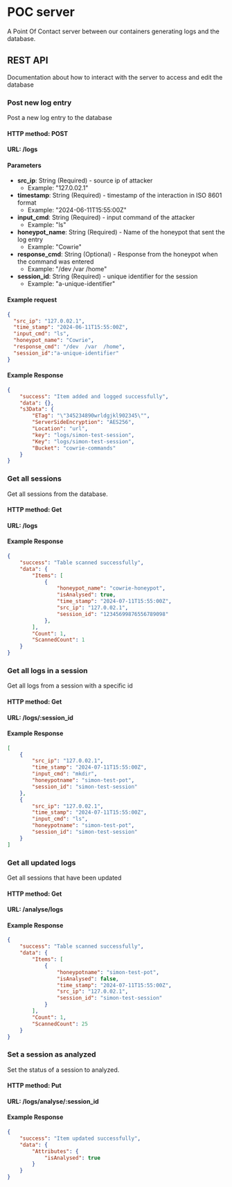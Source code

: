 # POC server
A Point Of Contact server between our containers generating logs and the database.

## REST API
Documentation about how to interact with the server to access and edit the database

### Post new log entry
Post a new log entry to the database
#### HTTP method: POST
#### URL: /logs
#### Parameters
- **src_ip**: String (Required) - source ip of attacker
  - Example: "127.0.02.1"
- **timestamp**: String (Required) - timestamp of the interaction in ISO 8601 format
  - Example: "2024-06-11T15:55:00Z"
- **input_cmd**: String (Required) - input command of the attacker
  - Example: "ls"
- **honeypot_name**: String (Required) - Name of the honeypot that sent the log entry
  - Example: "Cowrie"
- **response_cmd**: String (Optional) - Response from the honeypot when the command was entered
  - Example: "/dev  /var  /home"
- **session_id**: String (Required) - unique identifier for the session
  - Example: "a-unique-identifier"

#### Example request
```JSON
{
  "src_ip": "127.0.02.1",
  "time_stamp": "2024-06-11T15:55:00Z",
  "input_cmd": "ls",
  "honeypot_name": "Cowrie",
  "response_cmd": "/dev  /var  /home",
  "session_id":"a-unique-identifier"
}
```

#### Example Response
```JSON
{
    "success": "Item added and logged successfully",
    "data": {},
    "s3Data": {
        "ETag": "\"345234890wrldgjkl902345\"",
        "ServerSideEncryption": "AES256",
        "Location": "url",
        "key": "logs/simon-test-session",
        "Key": "logs/simon-test-session",
        "Bucket": "cowrie-commands"
    }
}
```

### Get all sessions
Get all sessions from the database.
#### HTTP method: Get
#### URL: /logs

#### Example Response
```JSON
{
    "success": "Table scanned successfully",
    "data": {
        "Items": [
            {
                "honeypot_name": "cowrie-honeypot",
                "isAnalysed": true,
                "time_stamp": "2024-07-11T15:55:00Z",
                "src_ip": "127.0.02.1",
                "session_id": "12345699876556789098"
            },
        ],
        "Count": 1,
        "ScannedCount": 1
    }
}
```

### Get all logs in a session
Get all logs from a session with a specific id
#### HTTP method: Get
#### URL: /logs/:session_id

#### Example Response
```JSON
[
    {
        "src_ip": "127.0.02.1",
        "time_stamp": "2024-07-11T15:55:00Z",
        "input_cmd": "mkdir",
        "honeypotname": "simon-test-pot",
        "session_id": "simon-test-session"
    },
    {
        "src_ip": "127.0.02.1",
        "time_stamp": "2024-07-11T15:55:00Z",
        "input_cmd": "ls",
        "honeypotname": "simon-test-pot",
        "session_id": "simon-test-session"
    }
]
```

### Get all updated logs
Get all sessions that have been updated
#### HTTP method: Get
#### URL: /analyse/logs

#### Example Response
```JSON
{
    "success": "Table scanned successfully",
    "data": {
        "Items": [
            {
                "honeypotname": "simon-test-pot",
                "isAnalysed": false,
                "time_stamp": "2024-07-11T15:55:00Z",
                "src_ip": "127.0.02.1",
                "session_id": "simon-test-session"
            }
        ],
        "Count": 1,
        "ScannedCount": 25
    }
}
```

### Set a session as analyzed
Set the status of a session to analyzed.
#### HTTP method: Put
#### URL: /logs/analyse/:session_id

#### Example Response
```JSON
{
    "success": "Item updated successfully",
    "data": {
        "Attributes": {
            "isAnalysed": true
        }
    }
}
```
